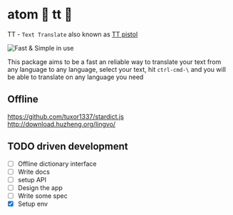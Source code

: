 # atom  🔫 tt 🔫

TT - `Text Translate` also known as [TT pistol](https://en.wikipedia.org/wiki/TT_pistol)

![Fast & Simple in use](https://upload.wikimedia.org/wikipedia/commons/c/c6/Tokarev_TT-33_Post-1947_version.jpeg)

This package aims to be a fast an reliable way to translate your text from any language to any language, select your text, hit `ctrl-cmd-\` and you will be able to translate on any language you need

## Offline
  https://github.com/tuxor1337/stardict.js
  http://download.huzheng.org/lingvo/
  

## TODO driven development

- [ ] Offline dictionary interface
- [ ] Write docs
- [ ] setup API
- [ ] Design the app
- [ ] Write some spec
- [x] Setup env   
